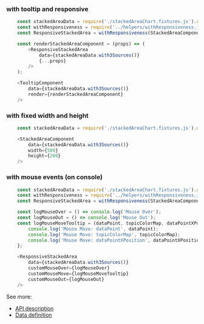 ### with tooltip and responsive
```js
    const stackedAreaData = require('./stackedAreaChart.fixtures.js').default;
    const withResponsiveness = require('../helpers/withResponsiveness.js').default;
    const ResponsiveStackedArea = withResponsiveness(StackedAreaComponent);

    const renderStackedAreaComponent = (props) => (
        <ResponsiveStackedArea
            data={stackedAreaData.with3Sources()}
            {...props}
        />
    );

    <TooltipComponent
        data={stackedAreaData.with3Sources()}
        render={renderStackedAreaComponent}
    />
```


### with fixed width and height
```js
    const stackedAreaData = require('./stackedAreaChart.fixtures.js').default;

    <StackedAreaComponent
        data={stackedAreaData.with3Sources()}
        width={500}
        height={200}
    />
```


### with mouse events (on console)
```js
    const stackedAreaData = require('./stackedAreaChart.fixtures.js').default;
    const withResponsiveness = require('../helpers/withResponsiveness.js').default;
    const ResponsiveStackedArea = withResponsiveness(StackedAreaComponent);

    const logMouseOver = () => console.log('Mouse Over');
    const logMouseOut = () => console.log('Mouse Out');
    const logMouseMoveTooltip = (dataPoint, topicColorMap, dataPointXPosition) => {
        console.log('Mouse Move: dataPoint', dataPoint);
        console.log('Mouse Move: topicColorMap', topicColorMap);
        console.log('Mouse Move: dataPointXPosition', dataPointXPosition);
    };

    <ResponsiveStackedArea
        data={stackedAreaData.with3Sources()}
        customMouseOver={logMouseOver}
        customMouseMove={logMouseMoveTooltip}
        customMouseOut={logMouseOut}
    />
```


See more:
* [API description][APILink]
* [Data definition][DataLink]



[APILink]: http://eventbrite.github.io/britecharts/module-Stacked-area.html
[DataLink]: http://eventbrite.github.io/britecharts/global.html#areaChartData__anchor
